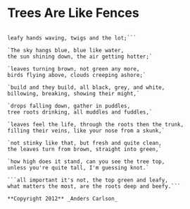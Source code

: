 # Trees Are Like Fences
```What can you do if you can't see the top, 

leafy hands waving, twigs and the lot;```

`The sky hangs blue, blue like water,
the sun shining down, the air getting hotter;`

`leaves turning brown, not green any more,
birds flying above, clouds creeping ashore;`

`build and they build, all black, grey, and white,
billowing, breaking, showing their might,`

`drops falling down, gather in puddles, 
tree roots drinking, all muddles and fuddles,`

`leaves feel the life, through the roots then the trunk,
filling their veins, like your nose from a skunk,`

`not stinky like that, but fresh and quite clean,
the leaves turn from brown, straight into green,`

`how high does it stand, can you see the tree top,
unless you're quite tall, I'm guessing knot.`

```all important it's not, the top green and leafy, 
what matters the most, are the roots deep and beefy.```

**Copyright 2012** _Anders Carlson_
